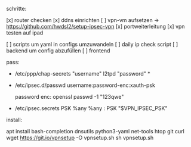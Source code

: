 schritte:

[x] router checken
[x] ddns einrichten
[ ] vpn-vm aufsetzen
  -> https://github.com/hwdsl2/setup-ipsec-vpn
[x] portweiterleitung
[x] vpn testen auf ipad

[ ] scripts um yaml in configs umzuwandeln
[ ] daily ip check script
[ ] backend um config abzufüllen
[ ] frontend







pass:

- /etc/ppp/chap-secrets
  "username" l2tpd "password" *

- /etc/ipsec.d/passwd
  username:password-enc:xauth-psk

  password enc:
  openssl passwd -1 "123qwe"

- /etc/ipsec.secrets
  PSK
  %any  %any  : PSK "$VPN_IPSEC_PSK"



install:

apt install bash-completion dnsutils python3-yaml net-tools htop git curl
wget https://git.io/vpnsetup -O vpnsetup.sh
sh vpnsetup.sh

